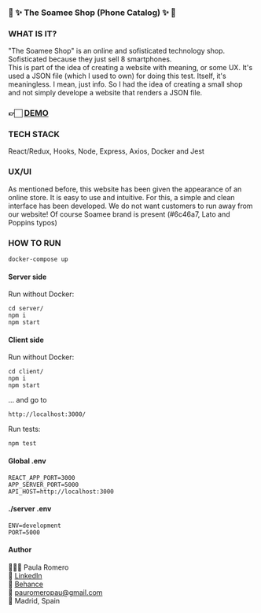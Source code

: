 ### 📱 ✨ The Soamee Shop (Phone Catalog) ✨ 📱

### WHAT IS IT?

"The Soamee Shop" is an online and sofisticated technology shop. Sofisticated because they just sell 8 smartphones.
<br>
This is part of the idea of creating a website with meaning, or some UX. It's used a JSON file (which I used to own) for doing this test.
Itself, it's meaningless. I mean, just info. So I had the idea of creating a small shop and not simply develope a website that renders a JSON file.

### 👉🏻  [DEMO](https://soamee-phone-catalog.netlify.app/)

### TECH STACK

React/Redux, Hooks, Node, Express, Axios, Docker and Jest

### UX/UI

As mentioned before, this website has been given the appearance of an online store. It is easy to use and intuitive. For this, a simple and clean interface has been developed. We do not want customers to run away from our website!
Of course Soamee brand is present (#6c46a7, Lato and Poppins typos)

### HOW TO RUN

```
docker-compose up
```

#### Server side

Run without Docker:

```
cd server/
npm i
npm start
```

#### Client side

Run without Docker:

```
cd client/
npm i
npm start
```

... and go to

```
http://localhost:3000/
```

Run tests:

```
npm test
```

#### Global .env

```
REACT_APP_PORT=3000
APP_SERVER_PORT=5000
API_HOST=http://localhost:3000
```

#### ./server .env

```
ENV=development
PORT=5000
```

#### Author

👩🏼‍💻 Paula Romero <br>
👤 [LinkedIn](https://www.linkedin.com/in/pauromeropau/) <br>
🎨  [Behance](https://www.behance.net/pauromeropau) <br>
📩  pauromeropau@gmail.com <br>
📍 Madrid, Spain <br>
